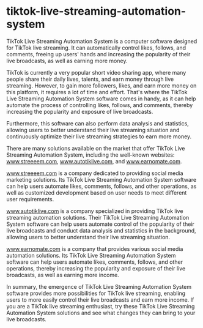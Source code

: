 # tiktok-live-streaming-automation-system
TikTok Live Streaming Automation System is a computer software designed for TikTok live streaming. It can automatically control likes, follows, and comments, freeing up users' hands and increasing the popularity of their live broadcasts, as well as earning more money.

TikTok is currently a very popular short video sharing app, where many people share their daily lives, talents, and earn money through live streaming. However, to gain more followers, likes, and earn more money on this platform, it requires a lot of time and effort. That's where the TikTok Live Streaming Automation System software comes in handy, as it can help automate the process of controlling likes, follows, and comments, thereby increasing the popularity and exposure of live broadcasts.

Furthermore, this software can also perform data analysis and statistics, allowing users to better understand their live streaming situation and continuously optimize their live streaming strategies to earn more money.

There are many solutions available on the market that offer TikTok Live Streaming Automation System, including the well-known websites: www.streeeem.com, www.autotiklive.com, and www.earnomate.com.

www.streeeem.com is a company dedicated to providing social media marketing solutions. Its TikTok Live Streaming Automation System software can help users automate likes, comments, follows, and other operations, as well as customized development based on user needs to meet different user requirements.

www.autotiklive.com is a company specialized in providing TikTok live streaming automation solutions. Their TikTok Live Streaming Automation System software can help users automate control of the popularity of their live broadcasts and conduct data analysis and statistics in the background, allowing users to better understand their live streaming situation.

www.earnomate.com is a company that provides various social media automation solutions. Its TikTok Live Streaming Automation System software can help users automate likes, comments, follows, and other operations, thereby increasing the popularity and exposure of their live broadcasts, as well as earning more income.

In summary, the emergence of TikTok Live Streaming Automation System software provides more possibilities for TikTok live streaming, enabling users to more easily control their live broadcasts and earn more income. If you are a TikTok live streaming enthusiast, try these TikTok Live Streaming Automation System solutions and see what changes they can bring to your live broadcasts.
